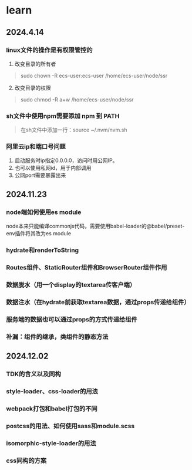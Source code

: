 # learn

## 2024.4.14

### linux文件的操作是有权限管控的

1. 改变目录的所有者

> sudo chown -R ecs-user:ecs-user /home/ecs-user/node/ssr

2. 改变目录的权限

> sudo chmod -R a+w /home/ecs-user/node/ssr

### sh文件中使用npm需要添加 npm 到 PATH

> 在sh文件中添加一行：source ~/.nvm/nvm.sh

### 阿里云ip和端口号问题

1. 启动服务时ip指定0.0.0.0，访问时用公网IP。
2. 也可以使用私网id，用于内部调用
3. 公网port需要暴露出来

## 2024.11.23

### node端如何使用es module

node本来只能编译commonjs代码，需要使用babel-loader的@babel/preset-env插件将其改为es module

### hydrate和renderToString

### Routes组件、StaticRouter组件和BrowserRouter组件作用

### 数据脱水（用一个display的textarea传客户端）

### 数据注水（在hydrate前获取textarea数据，通过props传递给组件）

### 服务端的数据也可以通过props的方式传递给组件

### 补漏：组件的继承，类组件的静态方法

## 2024.12.02

### TDK的含义以及同构

### style-loader、css-loader的用法

### webpack打包和babel打包的不同

### postcss的用法、如何使用sass和module.scss

### isomorphic-style-loader的用法

### css同构的方案
